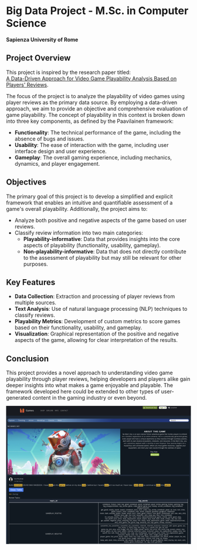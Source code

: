 # Big Data Project - M.Sc. in Computer Science  
**Sapienza University of Rome**

## Project Overview

This project is inspired by the research paper titled:  
[A Data-Driven Approach for Video Game Playability Analysis Based on Players' Reviews](https://www.researchgate.net/publication/350121721_A_Data-Driven_Approach_for_Video_Game_Playability_Analysis_Based_on_Players%27_Reviews).

The focus of the project is to analyze the playability of video games using player reviews as the primary data source. By employing a data-driven approach, we aim to provide an objective and comprehensive evaluation of game playability. The concept of playability in this context is broken down into three key components, as defined by the Paavilainen framework:

- **Functionality**: The technical performance of the game, including the absence of bugs and issues.
- **Usability**: The ease of interaction with the game, including user interface design and user experience.
- **Gameplay**: The overall gaming experience, including mechanics, dynamics, and player engagement.

## Objectives

The primary goal of this project is to develop a simplified and explicit framework that enables an intuitive and quantifiable assessment of a game's overall playability. Additionally, the project aims to:

- Analyze both positive and negative aspects of the game based on user reviews.
- Classify review information into two main categories:
  - **Playability-informative**: Data that provides insights into the core aspects of playability (functionality, usability, gameplay).
  - **Non-playability-informative**: Data that does not directly contribute to the assessment of playability but may still be relevant for other purposes.

## Key Features

- **Data Collection**: Extraction and processing of player reviews from multiple sources.
- **Text Analysis**: Use of natural language processing (NLP) techniques to classify reviews.
- **Playability Metrics**: Development of custom metrics to score games based on their functionality, usability, and gameplay.
- **Visualization**: Graphical representation of the positive and negative aspects of the game, allowing for clear interpretation of the results.

## Conclusion

This project provides a novel approach to understanding video game playability through player reviews, helping developers and players alike gain deeper insights into what makes a game enjoyable and playable. The framework developed here could be extended to other types of user-generated content in the gaming industry or even beyond.

![Alt text](Screen-demo.png)
